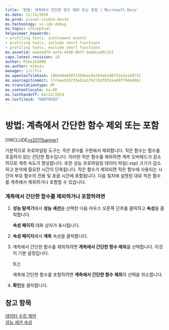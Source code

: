 ```yaml
---
title: '방법: 계측에서 간단한 함수 제외 또는 포함 | Microsoft Docs'
ms.date: 11/15/2016
ms.prod: visual-studio-dev14
ms.technology: vs-ide-debug
ms.topic: conceptual
helpviewer_keywords:
- profiling tools, instrument events
- profiling tools, include short functions
- profiling tools, exclude short functions
ms.assetid: eaeead79-aafe-4490-86ff-6ed4cad9c15f
caps.latest.revision: 18
author: MikeJo5000
ms.author: mikejo
manager: jillfra
ms.openlocfilehash: c8bb49e650f2395bac8a3b5eb1d0f52e2e168731
ms.sourcegitcommit: 1fc6ee928733e61a1f42782f832ead9f7946d00c
ms.translationtype: MT
ms.contentlocale: ko-KR
ms.lasthandoff: 04/22/2019
ms.locfileid: "60078592"
---
```

# <a name="how-to-exclude-or-include-short-functions-from-instrumentation"></a>방법: 계측에서 간단한 함수 제외 또는 포함
[!INCLUDE[vs2017banner](../includes/vs2017banner.md)]

기본적으로 프로파일링 도구는 *작은 함수*를 구현에서 제외합니다. 작은 함수는 함수를 호출하지 않는 간단한 함수입니다. 이러한 작은 함수를 제외하면 계측 오버헤드가 감소하므로 계측 속도가 향상됩니다. 또한 성능 프로파일링 데이터 파일(.vsp) 크기가 감소하고 분석에 필요한 시간이 단축됩니다. 작은 함수가 제외되면 작은 함수에 사용되는 시간이 부모 함수의 전용 및 포괄 시간에 포함됩니다. 다음 절차에 설명된 대로 작은 함수를 계측에서 제외하거나 포함할 수 있습니다.  
  
### <a name="to-exclude-or-include-short-functions-from-instrumentation"></a>계측에서 간단한 함수를 제외하거나 포함하려면  
  
1. **성능 탐색기**에서 **성능 세션**을 선택한 다음 마우스 오른쪽 단추를 클릭하고 **속성**을 클릭합니다.  
  
     **속성 페이지** 대화 상자가 표시됩니다.  
  
2. **속성 페이지**에서 **계측** 속성을 클릭합니다.  
  
3. 계측에서 간단한 함수를 제외하려면 **계측에서 간단한 함수 제외**를 선택합니다. 이것이 기본 설정입니다.  
  
     또는  
  
     계측에 간단한 함수를 포함하려면 **계측에서 간단한 함수 제외**의 선택을 취소합니다.  
  
4. **확인**을 클릭합니다.  
  
## <a name="see-also"></a>참고 항목  
 [데이터 수집 제어](../profiling/controlling-data-collection.md)   
 [성능 세션 속성](../profiling/performance-session-properties.md)
